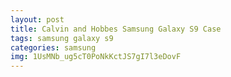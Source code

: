 ```yaml
---
layout: post
title: Calvin and Hobbes Samsung Galaxy S9 Case
tags: samsung galaxy s9
categories: samsung
img: 1UsMNb_ug5cT0PoNkKctJS7gI7l3eDovF
---
```

